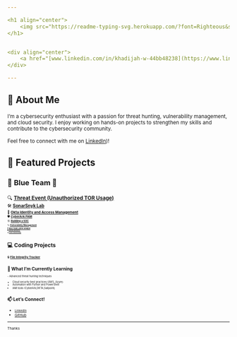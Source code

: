 ```yaml
---

<h1 align="center">
    <img src="https://readme-typing-svg.herokuapp.com/?font=Righteous&size=35&color=FFA500&center=true&vCenter=true&width=500&height=70&duration=2000&lines=Hi+There!+👋;+I'm+Khadijah+Watkins!;" />
</h1>


<div align="center">
    <a href="[www.linkedin.com/in/khadijah-w-44bb48238](https://www.linkedin.com/in/khadijah-w-44bb48238/)"><img src="https://img.shields.io/badge/-LinkedIn-0072b1?&style=for-the-badge&logo=linkedin&logoColor=white" /></a>
</div>

---
```

## 👋 About Me  
<small>I’m a cybersecurity enthusiast with a passion for threat hunting, vulnerability management, and cloud security. I enjoy working on hands-on projects to strengthen my skills and contribute to the cybersecurity community.</small>  

<small>Feel free to connect with me on [LinkedIn](https://www.linkedin.com/in/khadijah-w-44bb48238/))!</small>  

## 🚀 Featured Projects  

### 🔵 **Blue Team** 🔵  
<small>🔍 **[Threat Event (Unauthorized TOR Usage)](https://github.com/kdee028/Flash028/blob/0c6322ee92e7067c6b14988d3cc215471c147a6f/Threat-Hunting.md)** </br>
<small>🛠️ **[SonarSnyk Lab](https://github.com/khadijahW/Flash028/blob/226a571bce421dd420b28b3ea954d7f3a94f3c47/SonarSnyk/SonarSnyk.md)**  
<small>🔐 **[Okta Identity and Access Management](https://github.com/khadijahW/Flash028/blob/b3761cc35c9adb1aa7d0c91c2c1e075cc52a2385/Okta/Okta.md)**  
<small>🛡️ **[CyberArk PAM](https://github.com/kdee028/Flash028/blob/3e8eff4000e2ee34c1d41afe97ae2a6c3d25fdc0/Cyberark/Cyberark.md)**  
<small>🏗️ **[Building a SOC](https://github.com/Flash028/Flash028/blob/main/BUILDING%20A%20SOC/building-a-soc.md)**  
<small>🔍 **[Vulnerability Management](https://github.com/Flash028/Flash028/blob/main/Vulnerability%20Assessment/Vulnerability.Assessment.md)**  
<small>🔵 **[Blue Team Junior Analyst](https://github.com/khadijahW/Flash028/blob/main/Blue%20Team%20Junior%20Analyst/SBT.md)**  
<small>🖥️ **[Active Directory](https://github.com/khadijahW/Flash028/blob/main/Active%20Directory.md)**  
<small>☁️ **[Azure Cloud Resume](https://github.com/khadijahW/CyberFlash/blob/179579dcebc2476c707f70b37321e3e49116093f/README.md)**  

## 💻 **Coding Projects**  
<small>🔒 **[File Integrity Tracker](https://github.com/khadijahW/Flash028/blob/732e0d757ec45e2814e7d6f678dc333b42770487/File-integrity-Tracker.md)**  

## 🌱 What I’m Currently Learning  
<small>- Advanced threat hunting techniques  
- Cloud security best practices (AWS, Azure)  
- Automation with Python and PowerShell  
- IAM tools (CyberArk,OKTA,Sailpoint)</small>  


## 📫 Let’s Connect!  
- [LinkedIn](https://www.linkedin.com/in/khadijah-w-44bb48238/)</small>
- [GitHub](https://github.com/khadijahW)</small>  

---

<small>Thanks
